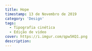 ```yaml
---
title: Hope
timestamp: 13 de Novembro de 2019
category: 'Design'
tags:
  - Tipografia cinética
  - Edição de video
cover: https://i.imgur.com/qpw5KQ1.png
description:
---
```

